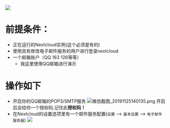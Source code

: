 ![](https://img.hacpai.com/bing/20171224.jpg?imageView2/1/w/960/h/540/interlace/1/q/100) 

# 前提条件：
* 正在运行的Nextcloud实例(这个必须是有的)
* 使用具有修改电子邮件服务的用户进行登录nextcloud
* 一个邮箱账户（QQ 163 126等等）
  - 我这里使用QQ邮箱进行演示

# 操作如下
- 开启你的QQ邮箱的POP3/SMTP服务
![微信截图_20191125140135.png](https://i.loli.net/2019/11/25/1ytKDkw9LY2iPB6.png)
开启后会给你一个授权码,记住此**授权码！**
- 在Nextcloud的设置选项里有一个邮件服务配置(`设置` --> `基本设置` --> `电子邮件服务器`)
![](https://imgkr.cn-bj.ufileos.com/6542a904-6a5d-4974-b277-4b7d6a743d04.png)